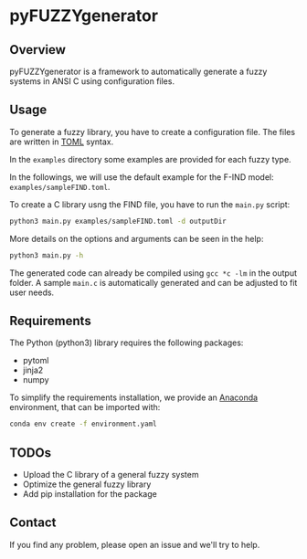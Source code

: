 # pyFUZZYgenerator

## Overview
pyFUZZYgenerator is a framework to automatically generate a fuzzy systems in ANSI C using configuration files.

## Usage
To generate a fuzzy library, you have to create a configuration file.
The files are written in [TOML](https://github.com/toml-lang/toml) syntax.

In the `examples` directory some examples are provided for each fuzzy type.

In the followings, we will use the default example for the F-IND model: `examples/sampleFIND.toml`.

To create a C library usng the FIND file, you have to run the `main.py` script:
```bash
python3 main.py examples/sampleFIND.toml -d outputDir
```
More details on the options and arguments can be seen in the help:
```bash
python3 main.py -h
```

The generated code can already be compiled using `gcc *c -lm` in the output folder.
A sample `main.c` is automatically generated and can be adjusted to fit user needs.

## Requirements
The Python (python3) library requires the following packages:
- pytoml
- jinja2
- numpy

To simplify the requirements installation, we provide an [Anaconda](https://www.continuum.io/) environment, that can be imported with:
```bash
conda env create -f environment.yaml
```

## TODOs
- Upload the C library of a general fuzzy system
- Optimize the general fuzzy library
- Add pip installation for the package

## Contact
If you find any problem, please open an issue and we'll try to help.

